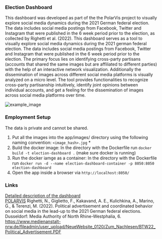### Election Dashboard
This dashboard was developed as part of the  the PolarVis project to visually explore social media dynamics during the 2021 German federal election. The data includes social media postings from Facebook, Twitter and Instagram that were published in the 6 week period prior to the election, as collected by Righetti et al. (2022). This dashboard serves as a tool to visually explore social media dynamics during the 2021 german federal election. The data includes social media postings from Facebook, Twitter and Instagram that were published in the 6 week period prior to the election. The primary focus lies on identifying cross-party partisans (accounts that shared the same images but are affiliated to different parties) with the help of an interactive network visualization. Additionally the dissemination of images across different social media platforms is visually analyzed on a micro level. The tool provides functionalities to recognize cross-party partisanship intuitively, identify joint opinions between individual accounts, and get a feeling for the dissemination of images across social media platforms over time.

![example_image](https://github.com/user-attachments/assets/783cb032-911e-4f76-8e8d-3ac76a0b3766)

### Employment Setup
The data is private and cannot be shared.
1. Put all the images into the app/images/ directory using the following naming convention: `<image_hash>.jpg` *
2. Build the docker image: In the directory with the Dockerfile run `docker build -t election-dashboard .` (make sure docker is running)
3. Run the docker iamge as a container: In the directory with the Dockerfile run `docker run -d --name election-dashboard-container -p 8050:8050 election-dashboard`
4. Open the app inside a browser via `http://localhost:8050/`

### Links
[Detailed description of the dashboard](https://polarvis.github.io/dashboard/#the-polarvis-election-dashboard)  
[POLARVIS](https://polarvis.github.io/)
Righetti, N., Giglietto, F., Kakavand, A. E., Kulichkina, A., Marino, G., & Terenzi, M. (2022). Political advertisement and coordinated behavior on social media in the lead-up to the 2021 German federal elections. Dusseldorf: Media Authority of North Rhine-Westphalia, 6. https://www.medienanstalt-nrw.de/fileadmin/user_upload/NeueWebsite_0120/Zum_Nachlesen/BTW22_Political_Advertisement.PDF
